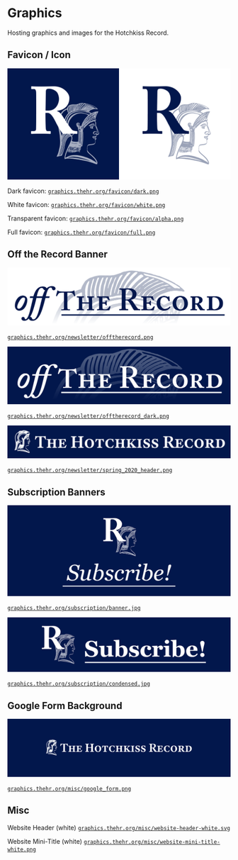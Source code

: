 # Graphics
Hosting graphics and images for the Hotchkiss Record.

## Favicon / Icon
<img src="favicon/dark.png" alt="Navy Background Square Icon" width="50%"/><img src="favicon/white.png" alt="White Background Square Icon" width="50%"/>

Dark favicon: [`graphics.thehr.org/favicon/dark.png`](https://graphics.thehr.org/favicon/dark.png)

White favicon: [`graphics.thehr.org/favicon/white.png`](https://graphics.thehr.org/favicon/white.png)

Transparent favicon: [`graphics.thehr.org/favicon/alpha.png`](https://graphics.thehr.org/favicon/alpha.png)

Full favicon: [`graphics.thehr.org/favicon/full.png`](https://graphics.thehr.org/favicon/full.png)

## Off the Record Banner
![Off the Record Banner](newsletter/offtherecord.png)

[`graphics.thehr.org/newsletter/offtherecord.png`](https://graphics.thehr.org/newsletter/offtherecord.png)

![Off the Record Dark Banner](newsletter/offtherecord_dark.png)

[`graphics.thehr.org/newsletter/offtherecord_dark.png`](https://graphics.thehr.org/newsletter/offtherecord_dark.png)

![Spring 2020 Newsletter Banner](newsletter/spring_2020_header.png)

[`graphics.thehr.org/newsletter/spring_2020_header.png`](https://graphics.thehr.org/newsletter/spring_2020_header.png)

## Subscription Banners
![Subscription Banner](subscription/banner.jpg)

[`graphics.thehr.org/subscription/banner.jpg`](https://graphics.thehr.org/subscription/banner.jpg)

![Condensed Subscription Banner](subscription/condensed.jpg)

[`graphics.thehr.org/subscription/condensed.jpg`](https://graphics.thehr.org/subscription/condensed.jpg)

## Google Form Background
![Google Form Background](misc/google_form.png)

[`graphics.thehr.org/misc/google_form.png`](https://graphics.thehr.org/misc/google_form.png)

## Misc
Website Header (white)
[`graphics.thehr.org/misc/website-header-white.svg`](https://graphics.thehr.org/misc/website-header-white.svg)

Website Mini-Title (white)
[`graphics.thehr.org/misc/website-mini-title-white.png`](https://graphics.thehr.org/misc/website-mini-title-white.png)
